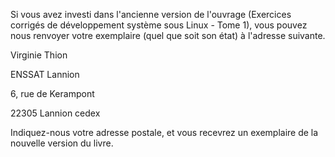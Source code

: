 Si vous avez investi dans l'ancienne version de l'ouvrage (Exercices corrigés de développement système sous Linux - Tome 1), vous pouvez nous renvoyer votre exemplaire (quel que soit son état) à l'adresse suivante. 

Virginie Thion

ENSSAT Lannion

6, rue de Kerampont

22305 Lannion cedex

Indiquez-nous votre adresse postale, et vous recevrez un exemplaire de la nouvelle version du livre. 
